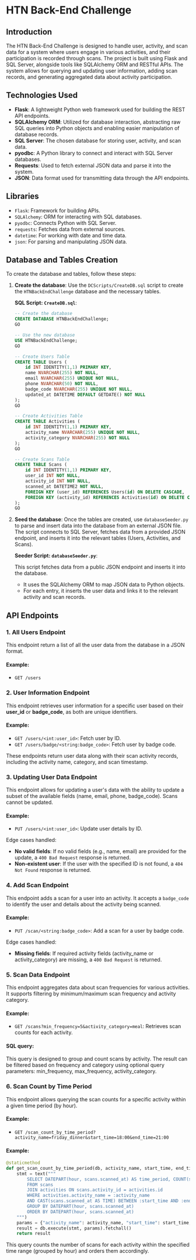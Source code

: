# HTN Back-End Challenge

## Introduction

The HTN Back-End Challenge is designed to handle user, activity, and scan data for a system where users engage in various activities, and their participation is recorded through scans. The project is built using Flask and SQL Server, alongside tools like SQLAlchemy ORM and RESTful APIs. The system allows for querying and updating user information, adding scan records, and generating aggregated data about activity participation.

## Technologies Used

- **Flask**: A lightweight Python web framework used for building the REST API endpoints.
- **SQLAlchemy ORM**: Utilized for database interaction, abstracting raw SQL queries into Python objects and enabling easier manipulation of database records.
- **SQL Server**: The chosen database for storing user, activity, and scan data.
- **pyodbc**: A Python library to connect and interact with SQL Server databases.
- **Requests**: Used to fetch external JSON data and parse it into the system.
- **JSON**: Data format used for transmitting data through the API endpoints.

## Libraries

- `Flask`: Framework for building APIs.
- `SQLAlchemy`: ORM for interacting with SQL databases.
- `pyodbc`: Connects Python with SQL Server.
- `requests`: Fetches data from external sources.
- `datetime`: For working with date and time data.
- `json`: For parsing and manipulating JSON data.

## Database and Tables Creation

To create the database and tables, follow these steps:

1. **Create the database**: Use the `DCScripts/CreateDB.sql` script to create the `HTNBackEndChallenge` database and the necessary tables.
   
   **SQL Script: `CreateDB.sql`**:
   
   ```sql
   -- Create the database
   CREATE DATABASE HTNBackEndChallenge;
   GO

   -- Use the new database
   USE HTNBackEndChallenge;
   GO

   -- Create Users Table
   CREATE TABLE Users (
       id INT IDENTITY(1,1) PRIMARY KEY,
       name NVARCHAR(255) NOT NULL,
       email NVARCHAR(255) UNIQUE NOT NULL,
       phone NVARCHAR(50) NOT NULL,
       badge_code NVARCHAR(255) UNIQUE NOT NULL,
       updated_at DATETIME DEFAULT GETDATE() NOT NULL
   );
   GO

   -- Create Activities Table
   CREATE TABLE Activities (
       id INT IDENTITY(1,1) PRIMARY KEY,
       activity_name NVARCHAR(255) UNIQUE NOT NULL,
       activity_category NVARCHAR(255) NOT NULL
   );
   GO

   -- Create Scans Table
   CREATE TABLE Scans (
       id INT IDENTITY(1,1) PRIMARY KEY,
       user_id INT NOT NULL,
       activity_id INT NOT NULL,
       scanned_at DATETIME2 NOT NULL,
       FOREIGN KEY (user_id) REFERENCES Users(id) ON DELETE CASCADE,
       FOREIGN KEY (activity_id) REFERENCES Activities(id) ON DELETE CASCADE
   );
   GO
   ```

2. **Seed the database**: Once the tables are created, use `databaseSeeder.py` to parse and insert data into the database from an external JSON file. The script connects to SQL Server, fetches data from a provided JSON endpoint, and inserts it into the relevant tables (Users, Activities, and Scans).

   **Seeder Script: `databaseSeeder.py`**:

   This script fetches data from a public JSON endpoint and inserts it into the database.
   
   - It uses the SQLAlchemy ORM to map JSON data to Python objects.
   - For each entry, it inserts the user data and links it to the relevant activity and scan records.

## API Endpoints

### 1. All Users Endpoint
This endpoint return a list of all the user data from the database in a JSON format.
#### Example:
- `GET /users`

### 2. User Information Endpoint

This endpoint retrieves user information for a specific user based on their **user_id** or **badge_code**, as both are unique identifiers.

#### Example:
- `GET /users/<int:user_id>`: Fetch user by ID.
- `GET /users/badge/<string:badge_code>`: Fetch user by badge code.

These endpoints return user data along with their scan activity records, including the activity name, category, and scan timestamp.

### 3. Updating User Data Endpoint

This endpoint allows for updating a user's data with the ability to update a subset of the available fields (name, email, phone, badge_code). Scans cannot be updated.

#### Example:
- `PUT /users/<int:user_id>`: Update user details by ID.

Edge cases handled:
- **No valid fields**: If no valid fields (e.g., name, email) are provided for the update, a `400 Bad Request` response is returned.
- **Non-existent user**: If the user with the specified ID is not found, a `404 Not Found` response is returned.

### 4. Add Scan Endpoint

This endpoint adds a scan for a user into an activity. It accepts a `badge_code` to identify the user and details about the activity being scanned.

#### Example:
- `PUT /scan/<string:badge_code>`: Add a scan for a user by badge code.

Edge cases handled:
- **Missing fields**: If required activity fields (activity_name or activity_category) are missing, a `400 Bad Request` is returned.

### 5. Scan Data Endpoint

This endpoint aggregates data about scan frequencies for various activities. It supports filtering by minimum/maximum scan frequency and activity category.

#### Example:
- `GET /scans?min_frequency=5&activity_category=meal`: Retrieves scan counts for each activity.

#### SQL query:
This query is designed to group and count scans by activity. The result can be filtered based on frequency and category using optional query parameters: min_frequency, max_frequency, activity_category.

### 6. Scan Count by Time Period

This endpoint allows querying the scan counts for a specific activity within a given time period (by hour).

#### Example:
- `GET /scan_count_by_time_period?activity_name=friday_dinner&start_time=18:00&end_time=21:00`

#### Example:
```python
@staticmethod
def get_scan_count_by_time_period(db, activity_name, start_time, end_time):
    stmt = text("""
        SELECT DATEPART(hour, scans.scanned_at) AS time_period, COUNT(scans.id) AS scan_count
        FROM scans
        JOIN activities ON scans.activity_id = activities.id
        WHERE activities.activity_name = :activity_name
        AND CAST(scans.scanned_at AS TIME) BETWEEN :start_time AND :end_time
        GROUP BY DATEPART(hour, scans.scanned_at)
        ORDER BY DATEPART(hour, scans.scanned_at)
    """)
    params = {"activity_name": activity_name, "start_time": start_time, "end_time": end_time}
    result = db.execute(stmt, params).fetchall()
    return result
```

This query counts the number of scans for each activity within the specified time range (grouped by hour) and orders them accordingly.
